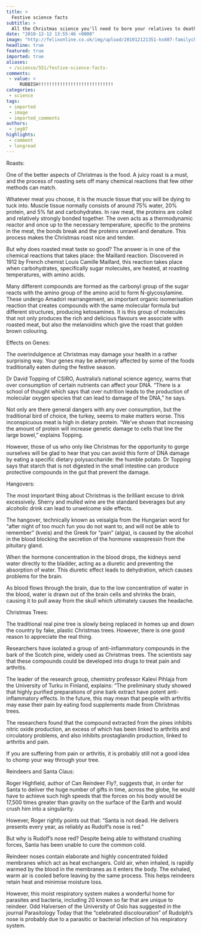 ```yaml
---
title: >
  Festive science facts
subtitle: >
  All the Christmas science you'll need to bore your relatives to death
date: "2010-12-12 13:55:46 +0000"
image: "http://felixonline.co.uk/img/upload/201012121351-ks607-familych.jpg"
headline: true
featured: true
imported: true
aliases:
 - /science/551/festive-science-facts-
comments:
 - value: >
     RUBBISH!!!!!!!!!!!!!!!!!!!!!!!!!!!!
categories:
 - science
tags:
 - imported
 - image
 - imported_comments
authors:
 - jeg07
highlights:
 - comment
 - longread
---
```


Roasts:

One of the better aspects of Christmas is the food. A juicy roast is a must, and the process of roasting sets off many chemical reactions that few other methods can match.

Whatever meat you choose, it is the muscle tissue that you will be dying to tuck into. Muscle tissue normally consists of around 75% water, 20% protein, and 5% fat and carbohydrates. In raw meat, the proteins are coiled and relatively strongly bonded together. The oven acts as a thermodynamic reactor and once up to the necessary temperature, specific to the proteins in the meat, the bonds break and the proteins unravel and denature. This process makes the Christmas roast nice and tender.

But why does roasted meat taste so good? The answer is in one of the chemical reactions that takes place: the Maillard reaction. Discovered in 1912 by French chemist Louis Camille Maillard, this reaction takes place when carbohydrates, specifically sugar molecules, are heated, at roasting temperatures, with amino acids.

Many different compounds are formed as the carbonyl group of the sugar reacts with the amino group of the amino acid to form N-glycosylamine. These undergo Amadori rearrangement, an important organic isomerisation reaction that creates compounds with the same molecular formula but different structures, producing ketosamines. It is this group of molecules that not only produces the rich and delicious flavours we associate with roasted meat, but also the melanoidins which give the roast that golden brown colouring.

Effects on Genes:

The overindulgence at Christmas may damage your health in a rather surprising way. Your genes may be adversely affected by some of the foods traditionally eaten during the festive season.

Dr David Topping of CSIRO, Australia’s national science agency, warns that over consumption of certain nutrients can affect your DNA. “There is a school of thought which says that over nutrition leads to the production of molecular oxygen species that can lead to damage of the DNA,” he says.

Not only are there general dangers with any over consumption, but the traditional bird of choice, the turkey, seems to make matters worse. This inconspicuous meat is high in dietary protein. “We’ve shown that increasing the amount of protein will increase genetic damage to cells that line the large bowel,” explains Topping.

However, those of us who only like Christmas for the opportunity to gorge ourselves will be glad to hear that you can avoid this form of DNA damage by eating a specific dietary polysaccharide: the humble potato. Dr Topping says that starch that is not digested in the small intestine can produce protective compounds in the gut that prevent the damage.

Hangovers:

The most important thing about Christmas is the brilliant excuse to drink excessively. Sherry and mulled wine are the standard beverages but any alcoholic drink can lead to unwelcome side effects.

The hangover, technically known as veisalgia from the Hungarian word for “after night of too much fun you do not want to, and will not be able to remember” (kveis) and the Greek for “pain” (algia), is caused by the alcohol in the blood blocking the secretion of the hormone vasopressin from the pituitary gland.

When the hormone concentration in the blood drops, the kidneys send water directly to the bladder, acting as a diuretic and preventing the absorption of water. This diuretic effect leads to dehydration, which causes problems for the brain.

As blood flows through the brain, due to the low concentration of water in the blood, water is drawn out of the brain cells and shrinks the brain, causing it to pull away from the skull which ultimately causes the headache.

Christmas Trees:

The traditional real pine tree is slowly being replaced in homes up and down the country by fake, plastic Christmas trees. However, there is one good reason to appreciate the real thing.

Researchers have isolated a group of anti-inflammatory compounds in the bark of the Scotch pine, widely used as Christmas trees. The scientists say that these compounds could be developed into drugs to treat pain and arthritis.

The leader of the research group, chemistry professor Kalevi Pihlaja from the University of Turku in Finland, explains: “The preliminary study showed that highly purified preparations of pine bark extract have potent anti-inflammatory effects. In the future, this may mean that people with arthritis may ease their pain by eating food supplements made from Christmas trees.

The researchers found that the compound extracted from the pines inhibits nitric oxide production, an excess of which has been linked to arthritis and circulatory problems, and also inhibits prostaglandin production, linked to arthritis and pain.

If you are suffering from pain or arthritis, it is probably still not a good idea to chomp your way through your tree.

Reindeers and Santa Claus:

Roger Highfield, author of Can Reindeer Fly?, suggests that, in order for Santa to deliver the huge number of gifts in time, across the globe, he would have to achieve such high speeds that the forces on his body would be 17,500 times greater than gravity on the surface of the Earth and would crush him into a singularity.

However, Roger rightly points out that: “Santa is not dead. He delivers presents every year, as reliably as Rudolf’s nose is red.”

But why is Rudolf’s nose red? Despite being able to withstand crushing forces, Santa has been unable to cure the common cold.

Reindeer noses contain elaborate and highly concentrated folded membranes which act as heat exchangers. Cold air, when inhaled, is rapidly warmed by the blood in the membranes as it enters the body. The exhaled, warm air is cooled before leaving by the same process. This helps reindeers retain heat and minimise moisture loss.

However, this moist respiratory system makes a wonderful home for parasites and bacteria, including 20 known so far that are unique to reindeer. Odd Halversen of the University of Oslo has suggested in the journal Parasitology Today that the “celebrated discolouration” of Rudolph’s nose is probably due to a parasitic or bacterial infection of his respiratory system.
